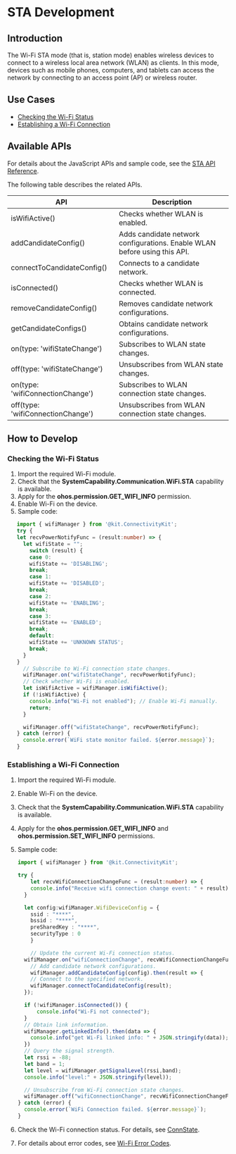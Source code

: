 # STA Development

<!--Kit: Connectivity Kit-->
<!--Subsystem: Communication-->
<!--Owner: @qq_43802146-->
<!--Designer: @qq_43802146-->
<!--Tester: @furryfurry123-->
<!--Adviser: @zhang_yixin13-->

## Introduction
The Wi-Fi STA mode (that is, station mode) enables wireless devices to connect to a wireless local area network (WLAN) as clients. In this mode, devices such as mobile phones, computers, and tablets can access the network by connecting to an access point (AP) or wireless router.


## Use Cases

- [Checking the Wi-Fi Status](#checking-the-wi-fi-status)
- [Establishing a Wi-Fi Connection](#establishing-a-wi-fi-connection)

## Available APIs

For details about the JavaScript APIs and sample code, see the [STA API Reference](../../reference/apis-connectivity-kit/js-apis-wifiManager.md).

The following table describes the related APIs.

| API| Description|
| -------- | -------- |
| isWifiActive() | Checks whether WLAN is enabled.|
| addCandidateConfig() | Adds candidate network configurations. Enable WLAN before using this API.|
| connectToCandidateConfig() | Connects to a candidate network.|
| isConnected() | Checks whether WLAN is connected.|
| removeCandidateConfig() | Removes candidate network configurations.|
| getCandidateConfigs() | Obtains candidate network configurations.|
| on(type: 'wifiStateChange') | Subscribes to WLAN state changes.|
| off(type: 'wifiStateChange') | Unsubscribes from WLAN state changes.|
| on(type: 'wifiConnectionChange') | Subscribes to WLAN connection state changes.|
| off(type: 'wifiConnectionChange') | Unsubscribes from WLAN connection state changes.|


## How to Develop

### Checking the Wi-Fi Status
1. Import the required Wi-Fi module.
2. Check that the **SystemCapability.Communication.WiFi.STA** capability is available.
3. Apply for the **ohos.permission.GET_WIFI_INFO** permission.
4. Enable Wi-Fi on the device.
5. Sample code:

```ts
   import { wifiManager } from '@kit.ConnectivityKit';
   try {
   let recvPowerNotifyFunc = (result:number) => {
     let wifiState = "";
       switch (result) {
       case 0:
       wifiState += 'DISABLING';
       break;
       case 1:
       wifiState += 'DISABLED';
       break;
       case 2:
       wifiState += 'ENABLING';
       break;
       case 3:
       wifiState += 'ENABLED';
       break;
       default:
       wifiState += 'UNKNOWN STATUS';
       break;
     }
   }
     // Subscribe to Wi-Fi connection state changes.
     wifiManager.on("wifiStateChange", recvPowerNotifyFunc);
     // Check whether Wi-Fi is enabled.
     let isWifiActive = wifiManager.isWifiActive();
     if (!isWifiActive) {
       console.info("Wi-Fi not enabled"); // Enable Wi-Fi manually.
       return;
     }

     wifiManager.off("wifiStateChange", recvPowerNotifyFunc);
   } catch (error) {
     console.error(`WiFi state monitor failed. ${error.message}`);
   }
```

### Establishing a Wi-Fi Connection
1. Import the required Wi-Fi module.
2. Enable Wi-Fi on the device.
3. Check that the **SystemCapability.Communication.WiFi.STA** capability is available.
4. Apply for the **ohos.permission.GET_WIFI_INFO** and **ohos.permission.SET_WIFI_INFO** permissions.
5. Sample code:

   ```ts
   import { wifiManager } from '@kit.ConnectivityKit';

   try {
       let recvWifiConnectionChangeFunc = (result:number) => {
       console.info("Receive wifi connection change event: " + result);
     }

     let config:wifiManager.WifiDeviceConfig = {
       ssid : "****",
       bssid : "****",
       preSharedKey : "****",
       securityType : 0
	   }

       // Update the current Wi-Fi connection status.
     wifiManager.on("wifiConnectionChange", recvWifiConnectionChangeFunc);
       // Add candidate network configurations.
	   wifiManager.addCandidateConfig(config).then(result => {
       // Connect to the specified network.
       wifiManager.connectToCandidateConfig(result);
     });

     if (!wifiManager.isConnected()) {
         console.info("Wi-Fi not connected");
     }
     // Obtain link information.
     wifiManager.getLinkedInfo().then(data => {
       console.info("get Wi-Fi linked info: " + JSON.stringify(data));
     })
     // Query the signal strength.
     let rssi = -88;
     let band = 1;
     let level = wifiManager.getSignalLevel(rssi,band);
     console.info("level:" + JSON.stringify(level));

     // Unsubscribe from Wi-Fi connection state changes.
     wifiManager.off("wifiConnectionChange", recvWifiConnectionChangeFunc);
   } catch (error) {
     console.error(`WiFi Connection failed. ${error.message}`);
   }
   ```
6. Check the Wi-Fi connection status. For details, see [ConnState](../../reference/apis-connectivity-kit/js-apis-wifiManager.md#connstate9).
7. For details about error codes, see [Wi-Fi Error Codes](../../reference/apis-connectivity-kit/errorcode-wifi.md).
